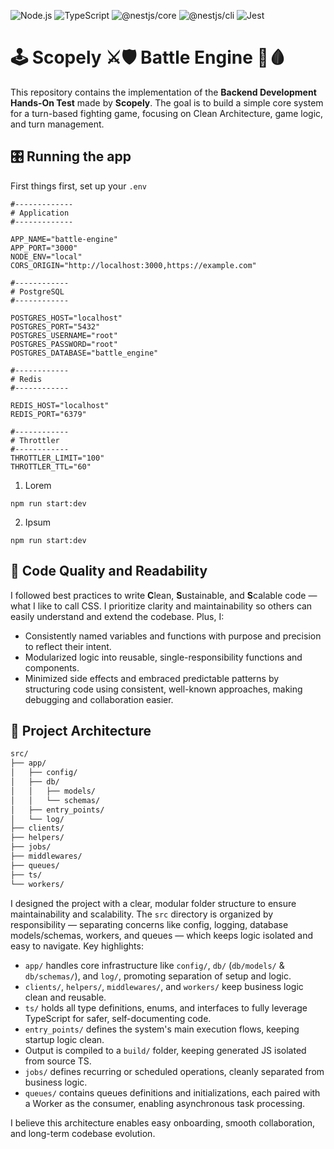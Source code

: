 ![Node.js](https://img.shields.io/badge/node-24.4.1-green.svg)
![TypeScript](https://img.shields.io/badge/typescript-^5.8.3-blue.svg)
![@nestjs/core](https://img.shields.io/badge/@nestjs/core-^11.1.5-red.svg)
![@nestjs/cli](https://img.shields.io/badge/@nestjs/cli-^11.0.7-red.svg)
![Jest](https://img.shields.io/badge/jest-^30.0.4-purple.svg)

# 🕹️ Scopely ⚔️🛡️ Battle Engine 🧮🩸

This repository contains the implementation of the **Backend Development Hands-On Test** made by **Scopely**. The goal is to build a simple core system for a turn-based fighting game, focusing on Clean Architecture, game logic, and turn management.

## 🎛️ Running the app

First things first, set up your `.env`

```env
#-------------
# Application 
#-------------

APP_NAME="battle-engine"
APP_PORT="3000"
NODE_ENV="local"
CORS_ORIGIN="http://localhost:3000,https://example.com"

#------------
# PostgreSQL
#------------

POSTGRES_HOST="localhost"
POSTGRES_PORT="5432"
POSTGRES_USERNAME="root"
POSTGRES_PASSWORD="root"
POSTGRES_DATABASE="battle_engine"

#------------
# Redis
#------------

REDIS_HOST="localhost"
REDIS_PORT="6379"

#------------
# Throttler
#------------
THROTTLER_LIMIT="100"
THROTTLER_TTL="60"
```

1. Lorem
```
npm run start:dev
```
2. Ipsum
```
npm run start:dev
```

## 🧹 Code Quality and Readability

I followed best practices to write **C**lean, **S**ustainable, and **S**calable code — what I like to call CSS. I prioritize clarity and maintainability so others can easily understand and extend the codebase. Plus, I:

- Consistently named variables and functions with purpose and precision to reflect their intent.
- Modularized logic into reusable, single-responsibility functions and components.
- Minimized side effects and embraced predictable patterns by structuring code using consistent, well-known approaches, making debugging and collaboration easier.

## 🧱 Project Architecture

```txt
src/
├── app/
│   ├── config/
│   ├── db/
│   │   ├── models/
│   │   └── schemas/
│   ├── entry_points/
│   └── log/
├── clients/
├── helpers/
├── jobs/
├── middlewares/
├── queues/
├── ts/
└── workers/
```

I designed the project with a clear, modular folder structure to ensure maintainability and scalability. The `src` directory is organized by responsibility — separating concerns like config, logging, database models/schemas, workers, and queues — which keeps logic isolated and easy to navigate. Key highlights:

- `app/` handles core infrastructure like `config/`, `db/` (`db/models/` & `db/schemas/`), and `log/`, promoting separation of setup and logic.
- `clients/`, `helpers/`, `middlewares/`, and `workers/` keep business logic clean and reusable.
- `ts/` holds all type definitions, enums, and interfaces to fully leverage TypeScript for safer, self-documenting code.
- `entry_points/` defines the system's main execution flows, keeping startup logic clean.
- Output is compiled to a `build/` folder, keeping generated JS isolated from source TS.
- `jobs/` defines recurring or scheduled operations, cleanly separated from business logic.
- `queues/` contains queues definitions and initializations, each paired with a Worker as the consumer, enabling asynchronous task processing.

I believe this architecture enables easy onboarding, smooth collaboration, and long-term codebase evolution.
